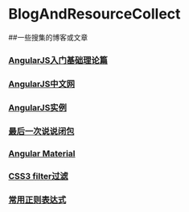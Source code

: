 # BlogAndResourceCollect
##一些搜集的博客或文章

### [AngularJS入门基础理论篇](http://www.w3cfuns.com/notes/20332/7b34a55003dff88cd8d5f91b1ce3dada.html)
### [AngularJS中文网](http://www.apjs.net/)
### [AngularJS实例](http://www.runoob.com/angularjs/angularjs-examples.html)

### [最后一次说说闭包](http://www.w3cfuns.com/notes/17398/9b28ba7e036240b1252f1c82b9883d94.html)

### [Angular Material](https://material.angularjs.org/latest/demo/autocomplete)

### [CSS3 filter过滤](http://www.w3cplus.com/css3/ten-effects-with-css3-filter)

### [常用正则表达式](http://www.w3cfuns.com/notes/18224/287787f41275aaace360c4c3b7d055f7)
